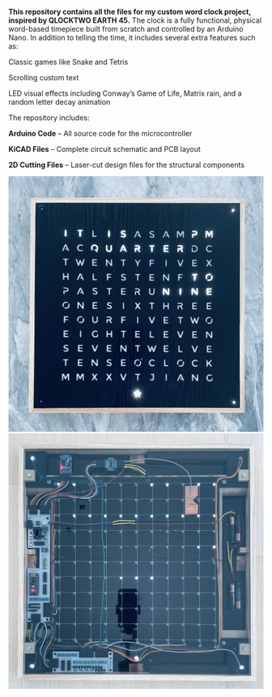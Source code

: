 **This repository contains all the files for my custom word clock project, inspired by QLOCKTWO EARTH 45.**
The clock is a fully functional, physical word-based timepiece built from scratch and controlled by an Arduino Nano. In addition to telling the time, it includes several extra features such as:

Classic games like Snake and Tetris

Scrolling custom text

LED visual effects including Conway’s Game of Life, Matrix rain, and a random letter decay animation

The repository includes:

**Arduino Code** – All source code for the microcontroller

**KiCAD Files** – Complete circuit schematic and PCB layout

**2D Cutting Files** – Laser-cut design files for the structural components


<p align="center">

  <img src="./Pictures/Front View.JPEG" alt="Front view of the word clock" width="600"/>

  <img src="./Pictures/Rear View.JPEG" alt="Rear view of the word clock" width="600"/>

</p>
